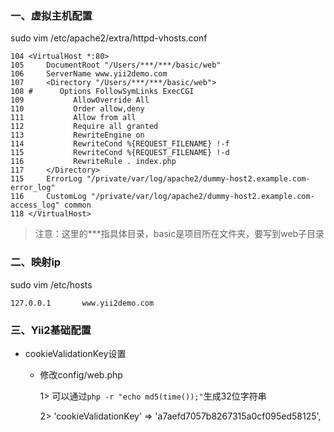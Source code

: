### 一、虚拟主机配置
  sudo vim /etc/apache2/extra/httpd-vhosts.conf
  
  ```
104 <VirtualHost *:80>
105     DocumentRoot "/Users/***/***/basic/web"
106     ServerName www.yii2demo.com
107     <Directory "/Users/***/***/basic/web">
108 #      Options FollowSymLinks ExecCGI
109           AllowOverride All
110           Order allow,deny
111           Allow from all
112           Require all granted
113           RewriteEngine on
114           RewriteCond %{REQUEST_FILENAME} !-f
115           RewriteCond %{REQUEST_FILENAME} !-d
116           RewriteRule . index.php
117     </Directory>
115     ErrorLog "/private/var/log/apache2/dummy-host2.example.com-error_log"
116     CustomLog "/private/var/log/apache2/dummy-host2.example.com-access_log" common
118 </VirtualHost>
```
> 注意：这里的***指具体目录，basic是项目所在文件夹，要写到web子目录
### 二、映射ip
sudo vim /etc/hosts
```
127.0.0.1       www.yii2demo.com
```
### 三、Yii2基础配置
- cookieValidationKey设置
    * 修改config/web.php
        
        1> 可以通过`php -r "echo md5(time());"`生成32位字符串
        
        2> 'cookieValidationKey' => 'a7aefd7057b8267315a0cf095ed58125',
